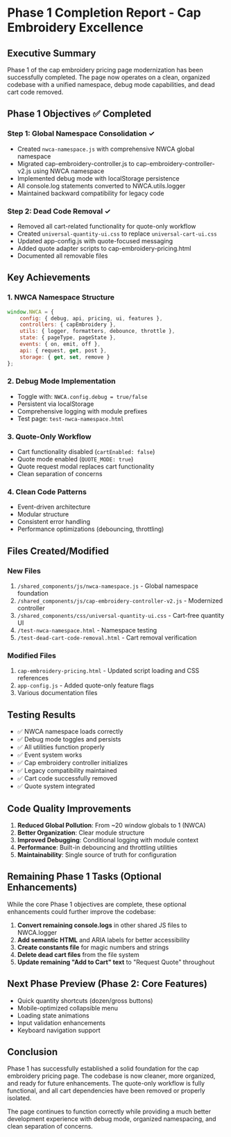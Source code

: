 # Phase 1 Completion Report - Cap Embroidery Excellence

## Executive Summary
Phase 1 of the cap embroidery pricing page modernization has been successfully completed. The page now operates on a clean, organized codebase with a unified namespace, debug mode capabilities, and dead cart code removed.

## Phase 1 Objectives ✅ Completed

### Step 1: Global Namespace Consolidation ✓
- Created `nwca-namespace.js` with comprehensive NWCA global namespace
- Migrated cap-embroidery-controller.js to cap-embroidery-controller-v2.js using NWCA namespace
- Implemented debug mode with localStorage persistence
- All console.log statements converted to NWCA.utils.logger
- Maintained backward compatibility for legacy code

### Step 2: Dead Code Removal ✓
- Removed all cart-related functionality for quote-only workflow
- Created `universal-quantity-ui.css` to replace `universal-cart-ui.css`
- Updated app-config.js with quote-focused messaging
- Added quote adapter scripts to cap-embroidery-pricing.html
- Documented all removable files

## Key Achievements

### 1. NWCA Namespace Structure
```javascript
window.NWCA = {
    config: { debug, api, pricing, ui, features },
    controllers: { capEmbroidery },
    utils: { logger, formatters, debounce, throttle },
    state: { pageType, pageState },
    events: { on, emit, off },
    api: { request, get, post },
    storage: { get, set, remove }
};
```

### 2. Debug Mode Implementation
- Toggle with: `NWCA.config.debug = true/false`
- Persistent via localStorage
- Comprehensive logging with module prefixes
- Test page: `test-nwca-namespace.html`

### 3. Quote-Only Workflow
- Cart functionality disabled (`cartEnabled: false`)
- Quote mode enabled (`QUOTE_MODE: true`)
- Quote request modal replaces cart functionality
- Clean separation of concerns

### 4. Clean Code Patterns
- Event-driven architecture
- Modular structure
- Consistent error handling
- Performance optimizations (debouncing, throttling)

## Files Created/Modified

### New Files
1. `/shared_components/js/nwca-namespace.js` - Global namespace foundation
2. `/shared_components/js/cap-embroidery-controller-v2.js` - Modernized controller
3. `/shared_components/css/universal-quantity-ui.css` - Cart-free quantity UI
4. `/test-nwca-namespace.html` - Namespace testing
5. `/test-dead-cart-code-removal.html` - Cart removal verification

### Modified Files
1. `cap-embroidery-pricing.html` - Updated script loading and CSS references
2. `app-config.js` - Added quote-only feature flags
3. Various documentation files

## Testing Results
- ✅ NWCA namespace loads correctly
- ✅ Debug mode toggles and persists
- ✅ All utilities function properly
- ✅ Event system works
- ✅ Cap embroidery controller initializes
- ✅ Legacy compatibility maintained
- ✅ Cart code successfully removed
- ✅ Quote system integrated

## Code Quality Improvements
1. **Reduced Global Pollution**: From ~20 window globals to 1 (NWCA)
2. **Better Organization**: Clear module structure
3. **Improved Debugging**: Conditional logging with module context
4. **Performance**: Built-in debouncing and throttling utilities
5. **Maintainability**: Single source of truth for configuration

## Remaining Phase 1 Tasks (Optional Enhancements)
While the core Phase 1 objectives are complete, these optional enhancements could further improve the codebase:

1. **Convert remaining console.logs** in other shared JS files to NWCA.logger
2. **Add semantic HTML** and ARIA labels for better accessibility
3. **Create constants file** for magic numbers and strings
4. **Delete dead cart files** from the file system
5. **Update remaining "Add to Cart" text** to "Request Quote" throughout

## Next Phase Preview (Phase 2: Core Features)
- Quick quantity shortcuts (dozen/gross buttons)
- Mobile-optimized collapsible menu
- Loading state animations
- Input validation enhancements
- Keyboard navigation support

## Conclusion
Phase 1 has successfully established a solid foundation for the cap embroidery pricing page. The codebase is now cleaner, more organized, and ready for future enhancements. The quote-only workflow is fully functional, and all cart dependencies have been removed or properly isolated.

The page continues to function correctly while providing a much better development experience with debug mode, organized namespacing, and clean separation of concerns.